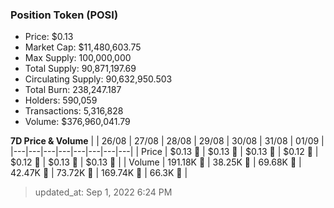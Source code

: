 
  ### Position Token (POSI)
  - Price: $0.13
  - Market Cap: $11,480,603.75
  - Max Supply: 100,000,000
  - Total Supply: 90,871,197.69
  - Circulating Supply: 90,632,950.503
  - Total Burn: 238,247.187
  - Holders: 590,059
  - Transactions: 5,316,828
  - Volume: $376,960,041.79

  **7D Price & Volume**
  | | 26&#x2F;08 | 27&#x2F;08 | 28&#x2F;08 | 29&#x2F;08 | 30&#x2F;08 | 31&#x2F;08 | 01&#x2F;09 |
  |---|---|---|---|---|---|---|---|
  | Price | $0.13 🔻 | $0.13 🔻 | $0.13 🔻 | $0.12 🔻 | $0.12 🔻 | $0.13 🚀 | $0.13 🔻 |
  | Volume | 191.18K 🚀 | 38.25K 🔻 | 69.68K 🚀 | 42.47K 🔻 | 73.72K 🚀 | 169.74K 🚀 | 66.3K 🔻 |

  > updated_at: Sep 1, 2022 6:24 PM
